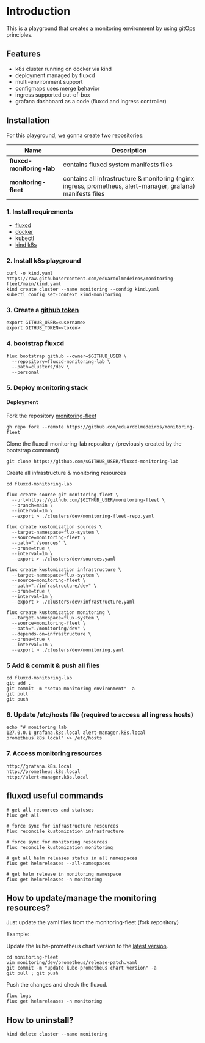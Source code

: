 # Introduction

This is a playground that creates a monitoring environment by using gitOps principles.

## Features

  * k8s cluster running on docker via kind
  * deployment managed by fluxcd
  * multi-environment support
  * configmaps uses merge behavior
  * ingress supported out-of-box
  * grafana dashboard as a code (fluxcd and ingress controller)

## Installation

For this playground, we gonna create two repositories:

| Name                       | Description                                                                                                   |
| -------------------------- | ------------------------------------------------------------------------------------------------------------- |
| **fluxcd-monitoring-lab**  | contains fluxcd system manifests files                                                                        |
| **monitoring-fleet**       | contains all infrastructure & monitoring (nginx ingress, prometheus, alert-manager, grafana) manifests files  |
    

### 1. Install requirements

* [fluxcd](https://fluxcd.io/)
* [docker](https://www.docker.com/)
* [kubectl](https://kubernetes.io/docs/tasks/tools/)
* [kind k8s](https://kind.sigs.k8s.io/docs/user/quick-start/#installation)


### 2. Install k8s playground

```
curl -o kind.yaml https://raw.githubusercontent.com/eduardolmedeiros/monitoring-fleet/main/kind.yaml
kind create cluster --name monitoring --config kind.yaml
kubectl config set-context kind-monitoring
```

### 3. Create a [github token](https://docs.github.com/en/enterprise-server@3.4/authentication/keeping-your-account-and-data-secure/creating-a-personal-access-token)

```
export GITHUB_USER=<username>
export GITHUB_TOKEN=<token>
```

### 4. bootstrap fluxcd

```
flux bootstrap github --owner=$GITHUB_USER \
  --repository=fluxcd-monitoring-lab \
  --path=clusters/dev \
  --personal
```

### 5. Deploy monitoring stack

#### Deployment

Fork the repository [monitoring-fleet](https://github.com/eduardolmedeiros/monitoring-fleet)

```
gh repo fork --remote https://github.com/eduardolmedeiros/monitoring-fleet
```

Clone the fluxcd-monitoring-lab repository (previously created by the bootstrap command)

```
git clone https://github.com/$GITHUB_USER/fluxcd-monitoring-lab
```


Create all infrastructure & monitoring resources

```
cd fluxcd-monitoring-lab

flux create source git monitoring-fleet \
  --url=https://github.com/$GITHUB_USER/monitoring-fleet \
  --branch=main \
  --interval=1m \
  --export > ./clusters/dev/monitoring-fleet-repo.yaml

flux create kustomization sources \
  --target-namespace=flux-system \
  --source=monitoring-fleet \
  --path="./sources" \
  --prune=true \
  --interval=1m \
  --export > ./clusters/dev/sources.yaml

flux create kustomization infrastructure \
  --target-namespace=flux-system \
  --source=monitoring-fleet \
  --path="./infrastructure/dev" \
  --prune=true \
  --interval=1m \
  --export > ./clusters/dev/infrastructure.yaml

flux create kustomization monitoring \
  --target-namespace=flux-system \
  --source=monitoring-fleet \
  --path="./monitoring/dev" \
  --depends-on=infrastructure \
  --prune=true \
  --interval=1m \
  --export > ./clusters/dev/monitoring.yaml
```

### 5 Add & commit & push all files

```
cd fluxcd-monitoring-lab
git add .
git commit -m "setup monitoring environment" -a
git pull
git push
```

### 6. Update /etc/hosts file (required to access all ingress hosts)

```
echo "# monitoring lab
127.0.0.1 grafana.k8s.local alert-manager.k8s.local prometheus.k8s.local" >> /etc/hosts
```

### 7. Access monitoring resources

```
http://grafana.k8s.local
http://prometheus.k8s.local
http://alert-manager.k8s.local
```

## fluxcd useful commands

```
# get all resources and statuses
flux get all 

# force sync for infrastructure resources
flux reconcile kustomization infrastructure

# force sync for monitoring resources
flux reconcile kustomization monitoring

# get all helm releases status in all namespaces
flux get helmreleases --all-namespaces

# get helm release in monitoring namespace
flux get helmreleases -n monitoring 
```

## How to update/manage the monitoring resources?

Just update the yaml files from the monitoring-fleet (fork repository)

Example:

Update the kube-prometheus chart version to the [latest version](https://artifacthub.io/packages/helm/prometheus-community/kube-prometheus-stack).


```
cd monitoring-fleet
vim monitoring/dev/prometheus/release-patch.yaml
git commit -m "update kube-prometheus chart version" -a
git pull ; git push
```

Push the changes and check the fluxcd.

```
flux logs
flux get helmreleases -n monitoring 
```

## How to uninstall?

```
kind delete cluster --name monitoring
```
